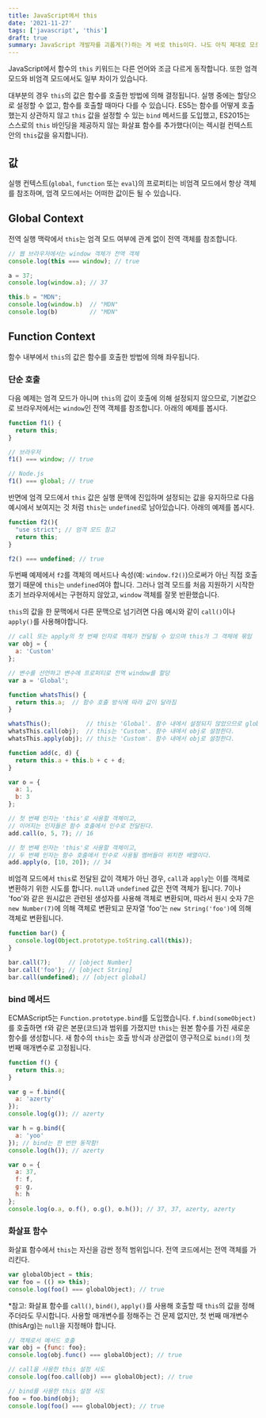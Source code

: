 ```yaml
---
title: JavaScript에서 this
date: '2021-11-27'
tags: ['javascript', 'this']
draft: true
summary: JavaScript 개발자를 괴롭게(?)하는 게 바로 this이다. 나도 아직 제대로 모르는 것 같아서 정리해봤다.
---
```


JavaScript에서 함수의 `this` 키워드는 다른 언어와 조금 다르게 동작합니다. 또한 엄격 모드와 비엄격 모드에서도 일부 차이가 있습니다.

대부분의 경우 `this`의 값은 함수를 호출한 방법에 의해 결정됩니다. 실행 중에는 할당으로 설정할 수 없고, 함수를 호출할 때마다 다를 수 있습니다. ES5는 함수를 어떻게 호출했는지 상관하지 않고 `this` 값을 설정할 수 있는 `bind` 메서드를 도입했고, ES2015는 스스로의 `this` 바인딩을 제공하지 않는 화살표 함수를 추가했다(이는 렉시컬 컨텍스트 안의 `this`값을 유지합니다).

## 값
실행 컨텍스트(`global`, `function` 또는 `eval`)의 프로퍼티는 비엄격 모드에서 항상 객체를 참조하며, 엄격 모드에서는 어떠한 값이든 될 수 있습니다.

## Global Context
전역 실행 맥락에서 `this`는 엄격 모드 여부에 관계 없이 전역 객체를 참조합니다.

```js
// 웹 브라우저에서는 window 객체가 전역 객체
console.log(this === window); // true

a = 37;
console.log(window.a); // 37

this.b = "MDN";
console.log(window.b)  // "MDN"
console.log(b)         // "MDN"
```

## Function Context
함수 내부에서 `this`의 값은 함수를 호출한 방법에 의해 좌우됩니다.

### 단순 호출
다음 예제는 엄격 모드가 아니며 `this`의 값이 호출에 의해 설정되지 않으므로, 기본값으로 브라우저에서는 `window`인 전역 객체를 참조합니다. 아래의 예제를 봅시다.

```js
function f1() {
  return this;
}

// 브라우저
f1() === window; // true

// Node.js
f1() === global; // true
```

반면에 엄격 모드에서 `this` 값은 실행 문맥에 진입하며 설정되는 값을 유지하므로 다음 예시에서 보여지는 것 처럼 `this`는 `undefined`로 남아있습니다. 아래의 예제를 봅시다.

```js
function f2(){
  "use strict"; // 엄격 모드 참고
  return this;
}

f2() === undefined; // true
```

두번째 예제에서 `f2`를 객체의 메서드나 속성(예: `window.f2()`)으로써가 아닌 직접 호출했기 때문에  `this`는 `undefined`여야 합니다. 그러나 엄격 모드를 처음 지원하기 시작한 초기 브라우저에서는 구현하지 않았고, `window` 객체를 잘못 반환했습니다.

`this`의 값을 한 문맥에서 다른 문맥으로 넘기려면 다음 예시와 같이 `call()`이나 `apply()`를 사용해야합니다.

```js
// call 또는 apply의 첫 번째 인자로 객체가 전달될 수 있으며 this가 그 객체에 묶임
var obj = {
  a: 'Custom'
};

// 변수를 선언하고 변수에 프로퍼티로 전역 window를 할당
var a = 'Global';

function whatsThis() {
  return this.a;  // 함수 호출 방식에 따라 값이 달라짐
}

whatsThis();          // this는 'Global'. 함수 내에서 설정되지 않았으므로 global/window 객체로 초기값을 설정한다.
whatsThis.call(obj);  // this는 'Custom'. 함수 내에서 obj로 설정한다.
whatsThis.apply(obj); // this는 'Custom'. 함수 내에서 obj로 설정한다.
```

```js
function add(c, d) {
  return this.a + this.b + c + d;
}

var o = {
  a: 1,
  b: 3
};

// 첫 번째 인자는 'this'로 사용할 객체이고,
// 이어지는 인자들은 함수 호출에서 인수로 전달된다.
add.call(o, 5, 7); // 16

// 첫 번째 인자는 'this'로 사용할 객체이고,
// 두 번째 인자는 함수 호출에서 인수로 사용될 멤버들이 위치한 배열이다.
add.apply(o, [10, 20]); // 34
```

비엄격 모드에서 `this`로 전달된 값이 객체가 아닌 경우, `call`과 `apply`는 이를 객체로 변환하기 위한 시도를 합니다. `null`과 `undefined` 값은 전역 객체가 됩니다. 7이나 'foo'와 같은 원시값은 관련된 생성자를 사용해 객체로 변환되며, 따라서 원시 숫자 7은 `new Number(7)`에 의해 객체로 변환되고 문자열 'foo'는 `new String('foo')`에 의해 객체로 변환됩니다.

```js
function bar() {
  console.log(Object.prototype.toString.call(this));
}

bar.call(7);     // [object Number]
bar.call('foo'); // [object String]
bar.call(undefined); // [object global]
```

### bind 메서드
ECMAScript5는 `Function.prototype.bind`를 도입했습니다. `f.bind(someObject)`를 호출하면 `f`와 같은 본문(코드)과 범위를 가졌지만 `this`는 원본 함수를 가진 새로운 함수를 생성합니다. 새 함수의 `this`는 호출 방식과 상관없이 영구적으로 `bind()`의 첫 번째 매개변수로 고정됩니다.

```js
function f() {
  return this.a;
}

var g = f.bind({
  a: 'azerty'
});
console.log(g()); // azerty

var h = g.bind({
  a: 'yoo'
}); // bind는 한 번만 동작함!
console.log(h()); // azerty

var o = {
  a: 37,
  f: f,
  g: g,
  h: h
};
console.log(o.a, o.f(), o.g(), o.h()); // 37, 37, azerty, azerty
```

### 화살표 함수
화살표 함수에서 `this`는 자신을 감싼 정적 범위입니다. 전역 코드에서는 전역 객체를 가리킨다.

```js
var globalObject = this;
var foo = (() => this);
console.log(foo() === globalObject); // true
```

*참고: 화살표 함수를 `call()`, `bind()`, `apply()`를 사용해 호출할 때 `this`의 값을 정해주더라도 무시합니다. 사용할 매개변수를 정해주는 건 문제 없지만, 첫 번째 매개변수(thisArg)는 `null`을 지정해야 합니다.

```js
// 객체로서 메서드 호출
var obj = {func: foo};
console.log(obj.func() === globalObject); // true

// call을 사용한 this 설정 시도
console.log(foo.call(obj) === globalObject); // true

// bind를 사용한 this 설정 시도
foo = foo.bind(obj);
console.log(foo() === globalObject); // true
```